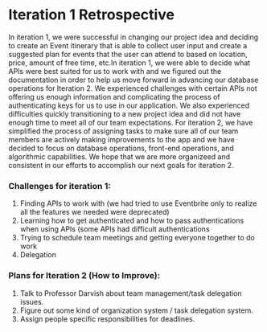 # Iteration 1 Retrospective

In iteration 1, we were successful in changing our project idea and deciding to create an Event itinerary that is able to collect user input and create a suggested plan for events that the user can attend to based on location, price, amount of free time, etc.In iteration 1, we were able to decide what APIs were best suited for us to work with and we figured out the documentation in order to help us move forward in advancing our database operations for Iteration 2. We experienced challenges with certain APIs not offering us enough information and complicating the process of authenticating keys for us to use in our application. We also experienced difficulties quickly transitioning to a new project idea and did not have enough time to meet all of our team expectations. For iteration 2, we have simplified the process of assigning tasks to make sure all of our team members are actively making improvements to the app and we have decided to focus on database operations, front-end operations, and algorithmic capabilities. We hope that we are more organizeed and consistent in our efforts to accomplish our next goals for iteration 2.


### Challenges for iteration 1:
1. Finding APIs to work with (we had tried to use Eventbrite only to realize all the features we needed were deprecated)
2. Learning how to get authenticated and how to pass authentications when using APIs (some APIs had difficult authentications
3. Trying to schedule team meetings and getting everyone together to do work
4. Delegation


### Plans for Iteration 2 (How to Improve):
1. Talk to Professor Darvish about team management/task delegation issues.
2. Figure out some kind of organization system / task delegation system.
3. Assign people specific responsibilities for deadlines.
